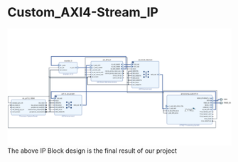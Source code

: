 # Custom_AXI4-Stream_IP
![](./ip_block_design/dma_system.png)
The above IP Block design is the final result of our project
